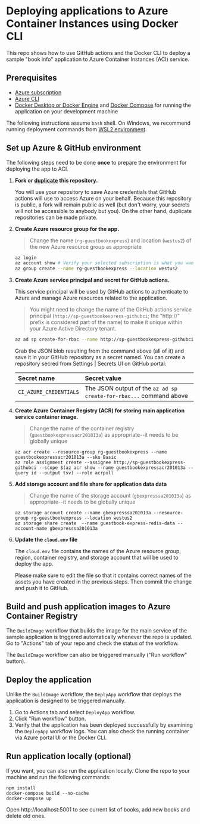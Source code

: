 # Deploying applications to Azure Container Instances using Docker CLI

This repo shows how to use GitHub actions and the Docker CLI to deploy a sample "book info" application to Azure Container Instances (ACI) service.

## Prerequisites

* [Azure subscription](https://azure.microsoft.com/free)
* [Azure CLI](https://docs.microsoft.com/cli/azure/install-azure-cli?view=azure-cli-latest)
* [Docker Desktop or Docker Engine](https://www.docker.com/get-started) and [Docker Compose](https://docs.docker.com/compose/install/) for running the application on your development machine

The following instructions assume `bash` shell. On Windows, we recommend running deployment commands from [WSL2 environment](https://docs.microsoft.com/en-us/windows/wsl/wsl2-index).


## Set up Azure & GitHub environment
The following steps need to be done **once** to prepare the environment for deploying the app to ACI.

1. **Fork or [duplicate](https://docs.github.com/en/free-pro-team@latest/github/creating-cloning-and-archiving-repositories/duplicating-a-repository) this repository.** 

    You will use your repository to save Azure credentials that GitHub actions will use to access Azure on your behalf. Because this repository is public, a fork will remain public as well (but don't worry, your secrets will not be accessible to anybody but you). On the other hand, duplicate repositories can be made private.

1. **Create Azure resource group for the app.**

   > Change the name (`rg-guestbookexpress`) and location (`westus2`) of the new Azure resource group as appropriate

    ```bash
    az login
    az account show # Verify your selected subscription is what you want
    az group create --name rg-guestbookexpress --location westus2

1. **Create Azure service principal and secret for GitHub actions.** 

    This service principal will be used by GitHub actions to authenticate to Azure and manage Azure resources related to the application.

    > You might need to change the name of the GitHub actions service principal (`http://sp-guestbookexpress-githubci`; the "http://" prefix is considered part of the name) to make it unique within your Azure Active Directory tenant.

    ```bash
    az ad sp create-for-rbac --name http://sp-guestbookexpress-githubci --role contributor --scopes $(az group show --name rg-guestbookexpress --query '[id]' --output tsv) --sdk-auth
    ```

    Grab the JSON blob resulting from the command above (all of it) and save it in your GitHub repository as a secret named. You can create a repository secred from Settings | Secrets UI on GitHub portal:

    | Secret name | Secret value |
    | :--- | :--- |
    | `CI_AZURE_CREDENTIALS` | The JSON output of the `az ad sp create-for-rbac...` command above |

1. **Create Azure Container Registry (ACR) for storing main application service container image.**
   > Change the name of the container registry (`guestbookexpressacr201013a`) as appropriate--it needs to be globally unique

   ```shell
   az acr create --resource-group rg-guestbookexpress --name guestbookexpressacr201013a --sku Basic
   az role assignment create --assignee http://sp-guestbookexpress-githubci --scope $(az acr show --name guestbookexpressacr201013a --query id --output tsv) --role acrpull
   ```

1. **Add storage account and file share for application data data**

    > Change the name of the storage account (`gbexpresssa201013a`) as appropriate--it needs to be globally unique

   ```shell
   az storage account create --name gbexpresssa201013a --resource-group rg-guestbookexpress --location westus2
   az storage share create  --name guestbook-express-redis-data --account-name gbexpresssa201013a
   ```

1. **Update the `cloud.env` file**

   The `cloud.env` file contains the names of the Azure resource group, region, container registry, and storage account that will be used to deploy the app. 
   
   Please make sure to edit the file so that it contains correct names of the assets you have created in the previous steps. Then commit the change and push it to GitHub.


## Build and push application images to Azure Container Registry

The `BuildImage` workflow that builds the image for the main service of the sample application is triggered automatically whenever the repo is updated. Go to "Actions" tab of your repo and check the status of the workflow.

The `BuildImage` workflow can also be triggered manually ("Run workflow" button).


## Deploy the application

Unlike the `BuildImage` workflow, the `DeplyApp` workflow that deploys the application is designed to be triggered manually.

1. Go to Actions tab and select `DeployApp` workflow.
1. Click "Run workflow" button. 
1. Verify that the application has been deployed successfully by examining the `DeployApp` workflow logs. You can also check the running container via Azure portal UI or the Docker CLI.


## Run application locally (optional)

If you want, you can also run the application locally. Clone the repo to your machine and run the following commands:

```shell
npm install
docker-compose build --no-cache
docker-compose up
```

Open http://localhost:5001 to see current list of books, add new books and delete old ones.
